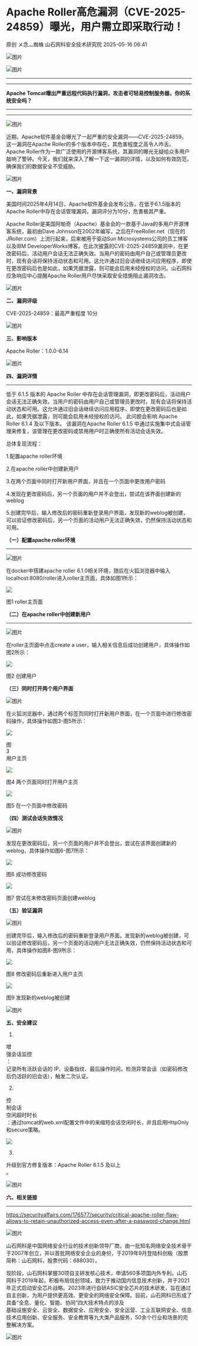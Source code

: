 #  Apache Roller高危漏洞（CVE-2025-24859）曝光，用户需立即采取行动！   
原创 メ念灬蜘蛛  山石网科安全技术研究院   2025-05-16 06:41  
  
![图片](https://mmbiz.qpic.cn/sz_mmbiz_gif/NGIAw2Z6vnLzibrp7C4HmazCNIQXMJIRxvbibNMMmxDGrTN0Z9ibYzXnSNKobTzADCPgdo1b7ukKNARFEicHqQiajWw/640?wx_fmt=gif&from=appmsg&wxfrom=5&wx_lazy=1&wx_co=1&tp=webp "")  
  
![图片](https://mmbiz.qpic.cn/mmbiz_png/NGIAw2Z6vnLSsTccx7j0fJVU0OOoqKA8Jb8ZACqDjPdMzgicp2SzdZ19mFnVcBO53s1uA2cSfarQkwibVUeCeH9w/640?wx_fmt=other&wxfrom=5&wx_lazy=1&wx_co=1&tp=webp "")  
  
  
****  
****  
**Apache Tomcat曝出严重远程代码执行漏洞，攻击者可轻易控制服务器，你的系统安全吗？**  
  
****  
****  
![图片](https://mmbiz.qpic.cn/mmbiz_jpg/NGIAw2Z6vnLKuKAwMiaYedpTAYugKibaTBsHzf5pDuztECgfIgOfpG5DRF31jzhosMEj23dlx186q0zgLaIZj9lA/640?wx_fmt=other&wxfrom=5&wx_lazy=1&wx_co=1&tp=webp "")  
  
  
  
近期，Apache软件基金会曝光了一起严重的安全漏洞——CVE-2025-24859，这一漏洞在Apache Roller的多个版本中存在，其危害程度之高令人咋舌。Apache Roller作为一款广泛使用的开源博客系统，其漏洞的曝光无疑给众多用户敲响了警钟。今天，我们就来深入了解一下这一漏洞的详情，以及如何有效防范，确保我们的数据安全不受威胁。  
  
  
![图片](https://mmbiz.qpic.cn/mmbiz_png/NGIAw2Z6vnLSsTccx7j0fJVU0OOoqKA8lvpAJHElQA6DiaJniaZb0daO3Kppz9ndV9Z2hHsjMuH61r2hu0jesGSg/640?wx_fmt=other&wxfrom=5&wx_lazy=1&wx_co=1&tp=webp "")  
  
**一、漏洞背景**  
  
  
美国时间2025年4月14日，Apache软件基金会发布公告，在低于6.1.5版本的Apache Roller中存在会话管理漏洞，漏洞评分为10分，危害极其严重。  
  
  
Apache Roller是美国阿帕奇（Apache）基金会的一款基于Java的多用户开源博客系统，最初由Dave Johnson在2002年编写，之后在FreeRoller.net（现在的JRoller.com）上流行起来，后来被用于驱动Sun Microsystems公司的员工博客以及IBM DeveloperWorks博客。在此次披露的CVE-2025-24859漏洞中，在更改密码后，活动用户会话无法正确失效。当用户的密码由用户自己或管理员更改时，现有会话将保持活动状态和可用。这允许通过旧会话继续访问应用程序，即使在更改密码后也是如此，如果凭据泄露，则可能会启用未经授权的访问。山石网科应急响应中心提醒Apache Roller用户尽快采取安全措施阻止漏洞攻击。  
  
  
![图片](https://mmbiz.qpic.cn/mmbiz_png/NGIAw2Z6vnLSsTccx7j0fJVU0OOoqKA8lvpAJHElQA6DiaJniaZb0daO3Kppz9ndV9Z2hHsjMuH61r2hu0jesGSg/640?wx_fmt=other&wxfrom=5&wx_lazy=1&wx_co=1&tp=webp "")  
  
**二、漏洞评级**  
  
CVE-2025-24859：最高严重程度 10分  
  
  
![图片](https://mmbiz.qpic.cn/mmbiz_png/NGIAw2Z6vnLSsTccx7j0fJVU0OOoqKA8lvpAJHElQA6DiaJniaZb0daO3Kppz9ndV9Z2hHsjMuH61r2hu0jesGSg/640?wx_fmt=other&wxfrom=5&wx_lazy=1&wx_co=1&tp=webp "")  
  
**三、影响版本**  
  
Apache Roller：1.0.0-6.14  
  
  
![图片](https://mmbiz.qpic.cn/mmbiz_png/NGIAw2Z6vnLSsTccx7j0fJVU0OOoqKA8lvpAJHElQA6DiaJniaZb0daO3Kppz9ndV9Z2hHsjMuH61r2hu0jesGSg/640?wx_fmt=other&wxfrom=5&wx_lazy=1&wx_co=1&tp=webp "")  
  
**四、漏洞详情**  
  
****  
  
低于 6.1.5 版本的 Apache Roller 中存在会话管理漏洞，即更改密码后，活动用户会话无法正确失效。当用户的密码由用户自己或管理员更改时，现有会话将保持活动状态和可用。这允许通过旧会话继续访问应用程序，即使在更改密码后也是如此，如果凭据泄露，则可能会启用未经授权的访问。 此问题会影响 Apache Roller 6.1.4 及以下版本。 该漏洞在Apache Roller 6.1.5 中通过实施集中式会话管理来修复，该管理在更改密码或禁用用户时正确使所有活动会话失效。  
  
  
总体复现流程：  
  
1.配置apache roller环境  
  
2.在apache roller中创建新用户  
  
3.在两个页面中同时打开新用户界面，并且在一个页面中更改用户密码  
  
4.发现在更改密码后，另一个页面的用户并不会登出，尝试在该界面创建新的weblog  
  
5.创建完毕后，输入修改后的密码重新登录用户界面，发现新的weblog被创建，可以验证修改密码后，另一个页面的活动用户无法正确失效，仍然保持活动状态和可用。  
  
  
**（一）配置apache roller环境**  
  
****  
![图片](https://mmbiz.qpic.cn/mmbiz_png/NGIAw2Z6vnLSsTccx7j0fJVU0OOoqKA8WFHRW8Evk0zcqAPJSmSRktqm69UXCNGtz8L1sz1g1Wg3sEYViamG90Q/640?wx_fmt=other&wxfrom=5&wx_lazy=1&wx_co=1&tp=webp "")  
  
  
在docker中搭建apache roller 6.1.0相关环境，随后在火狐浏览器中输入localhost:8080/roller进入roller主页面，具体如图1所示：  
  
  
![](https://mmbiz.qpic.cn/mmbiz_png/Gw8FuwXLJnQOguQnseicgdgMKt4DpvNZ9cib5lJKfvc1v805vtHKI6rMOwLRuRm1TiaC1ZRicbtZDxQFextfFibIl7A/640?wx_fmt=png&from=appmsg "")  
  
图1 roller主页面  
  
  
**（二）在apache roller中创建新用户**  
  
****  
![图片](https://mmbiz.qpic.cn/mmbiz_png/NGIAw2Z6vnLSsTccx7j0fJVU0OOoqKA8WFHRW8Evk0zcqAPJSmSRktqm69UXCNGtz8L1sz1g1Wg3sEYViamG90Q/640?wx_fmt=other&wxfrom=5&wx_lazy=1&wx_co=1&tp=webp "")  
  
  
在roller主页面中点击create a user，输入相关信息后成功创建用户，具体操作如图2所示：  
  
  
![](https://mmbiz.qpic.cn/mmbiz_png/Gw8FuwXLJnQOguQnseicgdgMKt4DpvNZ9XE1rUPUP2nTtsMfYzibfW2BxBSDPW2zM8DicMzayaD5w6AcDJlVUBssw/640?wx_fmt=png&from=appmsg "")  
  
图2 创建用户  
  
  
**（三）同时打开两个用户界面**  
  
![图片](https://mmbiz.qpic.cn/mmbiz_png/NGIAw2Z6vnLSsTccx7j0fJVU0OOoqKA8WFHRW8Evk0zcqAPJSmSRktqm69UXCNGtz8L1sz1g1Wg3sEYViamG90Q/640?wx_fmt=other&wxfrom=5&wx_lazy=1&wx_co=1&tp=webp "")  
  
在火狐浏览器中，通过两个标签页同时打开新用户界面，在一个页面中进行修改密码操作，具体操作如图3-图5所示：  
  
  
![](https://mmbiz.qpic.cn/mmbiz_png/Gw8FuwXLJnQOguQnseicgdgMKt4DpvNZ9p2f7B7usZhicJw01qArTncEW7kV1ISKric4z0iaWLU4vO4a5Ee7R2qV6g/640?wx_fmt=png&from=appmsg "")  
  
图  
3   
用户主页  
  
  
![](https://mmbiz.qpic.cn/mmbiz_png/Gw8FuwXLJnQOguQnseicgdgMKt4DpvNZ9WbMTrqlSWCvR0W2moiacXoFT5rYqJbppngTOq5m9NAm5Zl47Hic2QlibQ/640?wx_fmt=png&from=appmsg "")  
  
图4 两个页面同时打开用户主页  
  
  
![](https://mmbiz.qpic.cn/mmbiz_png/Gw8FuwXLJnQOguQnseicgdgMKt4DpvNZ9FWEcb3icmhn807k7rWStlibibCiaNbUrfLYx5Cjoe9GN5JxeAm1KW2tNXg/640?wx_fmt=png&from=appmsg "")  
  
图5 在一个页面中修改密码  
  
  
**（四）测试会话失效情况**  
  
![图片](https://mmbiz.qpic.cn/mmbiz_png/NGIAw2Z6vnLSsTccx7j0fJVU0OOoqKA8WFHRW8Evk0zcqAPJSmSRktqm69UXCNGtz8L1sz1g1Wg3sEYViamG90Q/640?wx_fmt=other&wxfrom=5&wx_lazy=1&wx_co=1&tp=webp "")  
  
发现在更改密码后，另一个页面的用户并不会登出，尝试在该界面创建新的weblog，具体操作如图6-图7所示：  
  
  
![](https://mmbiz.qpic.cn/mmbiz_png/Gw8FuwXLJnQOguQnseicgdgMKt4DpvNZ9QBOHqpQP7iaeGVpyFH9rYicgknH8mrPPmdrCnGqAXbnbQBJmoxx9IfMg/640?wx_fmt=png&from=appmsg "")  
  
图6 成功修改密码  
  
  
![](https://mmbiz.qpic.cn/mmbiz_png/Gw8FuwXLJnQOguQnseicgdgMKt4DpvNZ9nib2moicEv1R6Soic5J96ey5J1L0oLT7RZcvrFJLYMnmjwDoe8m9JN5YQ/640?wx_fmt=png&from=appmsg "")  
  
图7 尝试在未修改密码页面创建weblog  
  
  
**（五）验证漏洞**  
  
![图片](https://mmbiz.qpic.cn/mmbiz_png/NGIAw2Z6vnLSsTccx7j0fJVU0OOoqKA8WFHRW8Evk0zcqAPJSmSRktqm69UXCNGtz8L1sz1g1Wg3sEYViamG90Q/640?wx_fmt=other&wxfrom=5&wx_lazy=1&wx_co=1&tp=webp "")  
  
创建完毕后，输入修改后的密码重新登录用户界面，发现新的weblog被创建，可以验证修改密码后，另一个页面的活动用户无法正确失效，仍然保持活动状态和可用，具体操作如图8-图9所示：  
  
  
![](https://mmbiz.qpic.cn/mmbiz_png/Gw8FuwXLJnQOguQnseicgdgMKt4DpvNZ9kqqYkVOII7YpOyevEcKy5Jrds00nm1cBQCbRx99R0rceb6KpeAF0KQ/640?wx_fmt=png&from=appmsg "")  
  
图8 修改密码后重新进入用户主页  
  
  
![](https://mmbiz.qpic.cn/mmbiz_png/Gw8FuwXLJnQOguQnseicgdgMKt4DpvNZ9icFWt9nVvYdoMrCTZUfjAq5y6Lia816m5mQC3vjlUcIaWCtAWjVrKndQ/640?wx_fmt=png&from=appmsg "")  
  
图9 发现新的weblog被创建  
  
  
![图片](https://mmbiz.qpic.cn/mmbiz_png/NGIAw2Z6vnLSsTccx7j0fJVU0OOoqKA8lvpAJHElQA6DiaJniaZb0daO3Kppz9ndV9Z2hHsjMuH61r2hu0jesGSg/640?wx_fmt=other&wxfrom=5&wx_lazy=1&wx_co=1&tp=webp "")  
  
**五、安全建议**  
  
1.  
增  
强会话监控  
：  
记录所有活跃会话的 IP、设备指纹、最后操作时间，检测异常会话（如密码修改后仍活跃的旧会话），触发二次认证。  
  
2.  
控  
制会话  
空闲超时时长  
：通过tomcat的web.xml配置文件中的<session-timeout>来缩短会话空闲时长，并且启用HttpOnly和secure策略。  
  
  
![](https://mmbiz.qpic.cn/mmbiz_png/Gw8FuwXLJnQOguQnseicgdgMKt4DpvNZ95YlLDDCsu1oDT8Hhm7yb4LdFCCtLLE6HHcPKOwTdU7o16qMV0ibPgPw/640?wx_fmt=png&from=appmsg "")  
  
  
3.  
升级到官方修复版本：Apache Roller 6.1.5 及以上  
。  
  
  
![图片](https://mmbiz.qpic.cn/mmbiz_png/NGIAw2Z6vnLSsTccx7j0fJVU0OOoqKA8lvpAJHElQA6DiaJniaZb0daO3Kppz9ndV9Z2hHsjMuH61r2hu0jesGSg/640?wx_fmt=other&wxfrom=5&wx_lazy=1&wx_co=1&tp=webp "")  
  
**六、相关链接**  
  
****  
  
https://securityaffairs.com/176577/security/critical-apache-roller-flaw-allows-to-retain-unauthorized-access-even-after-a-password-change.html  
  
![图片](https://mmbiz.qpic.cn/mmbiz_png/NGIAw2Z6vnLSsTccx7j0fJVU0OOoqKA8KrXv9sZf93yt4huq2kARyZSgmdnic40GayohIYiaD2FAkkAqJehJSMtQ/640?wx_fmt=other&wxfrom=5&wx_lazy=1&wx_co=1&tp=webp "")  
  
山石网科是中国网络安全行业的技术创新领导厂商，由一批知名网络安全技术骨干于2007年创立，并以首批网络安全企业的身份，于2019年9月登陆科创板（股票简称：山石网科，股票代码：688030）。  
  
现阶段，山石网科掌握30项自主研发核心技术，申请560多项国内外专利。山石网科于2019年起，积极布局信创领域，致力于推动国内信息技术创新，并于2021年正式启动安全芯片战略。2023年进行自研ASIC安全芯片的技术研发，旨在通过自主创新，为用户提供更高效、更安全的网络安全保障。目前，山石网科已形成了具备“全息、量化、智能、协同”四大技术特点的涉及  
基础设施安全、云安全、数据安全、应用安全、安全运营、工业互联网安全、信息技术应用创新、安全服务、安全教育等九大类产品服务，50余个行业和场景的完整解决方案。  
  
![图片](https://mmbiz.qpic.cn/sz_mmbiz_gif/NGIAw2Z6vnLzibrp7C4HmazCNIQXMJIRxPibycdiaNQCI4PNojUk3eYCQDZs6c5zNMUkq7yFNeYQIxicAV33eHNdFA/640?wx_fmt=gif&from=appmsg&wxfrom=5&wx_lazy=1&wx_co=1&tp=webp "")  
  
  
